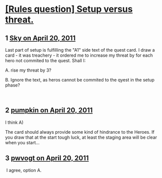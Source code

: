 # [[Rules question] Setup versus threat.](https://community.fantasyflightgames.com/topic/45522-rules-question-setup-versus-threat/)

## 1 [Sky on April 20, 2011](https://community.fantasyflightgames.com/topic/45522-rules-question-setup-versus-threat/?do=findComment&comment=456633)

Last part of setup is fulfilling the "A1" side text of the quest card. I draw a card - it was treachery - it ordered me to increase my threat by for each hero not commited to the quest. Shall I:

A. rise my threat by 3?

B. Ignore the text, as heros cannot be commited to the qyest in the setup phase?

 

## 2 [pumpkin on April 20, 2011](https://community.fantasyflightgames.com/topic/45522-rules-question-setup-versus-threat/?do=findComment&comment=456636)

I think A)

The card should always provide some kind of hindrance to the Heroes. If you draw that at the start tough luck, at least the staging area will be clear when you start...

## 3 [pwvogt on April 20, 2011](https://community.fantasyflightgames.com/topic/45522-rules-question-setup-versus-threat/?do=findComment&comment=456652)

 I agree, option A.

